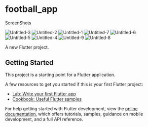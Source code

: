 # football_app

ScreenShots 

![Untitled-3](https://github.com/Mahmoud20-00491/Football-App/assets/121718282/2d8fc632-44a6-45a4-95cc-a45960b8ce38)
![Untitled-2](https://github.com/Mahmoud20-00491/Football-App/assets/121718282/bdc3b283-9640-46b6-837c-971bfc8fc3f4)
![Untitled-1](https://github.com/Mahmoud20-00491/Football-App/assets/121718282/69e162d9-e779-4011-bcdf-5b18920162c1)
![Untitled-7](https://github.com/Mahmoud20-00491/Football-App/assets/121718282/2d4028d4-ea31-422f-9cdb-9c66c32236db)
![Untitled-6](https://github.com/Mahmoud20-00491/Football-App/assets/121718282/b65fbb87-d2a7-43e3-a8c7-191d71c31145)
![Untitled-5](https://github.com/Mahmoud20-00491/Football-App/assets/121718282/bef9270b-66e7-4dde-b4e3-2b522295da07)
![Untitled-4](https://github.com/Mahmoud20-00491/Football-App/assets/121718282/94f3a9f1-2596-4880-8747-73107cc8d25a)
![Untitled-9](https://github.com/Mahmoud20-00491/Football-App/assets/121718282/993fc746-0ce0-4917-870e-03fa6f2e3523)
![Untitled-8](https://github.com/Mahmoud20-00491/Football-App/assets/121718282/79f0556b-5854-4d52-9d77-9a1b4d845aae)


A new Flutter project.

## Getting Started

This project is a starting point for a Flutter application.

A few resources to get you started if this is your first Flutter project:

- [Lab: Write your first Flutter app](https://docs.flutter.dev/get-started/codelab)
- [Cookbook: Useful Flutter samples](https://docs.flutter.dev/cookbook)

For help getting started with Flutter development, view the
[online documentation](https://docs.flutter.dev/), which offers tutorials,
samples, guidance on mobile development, and a full API reference.
